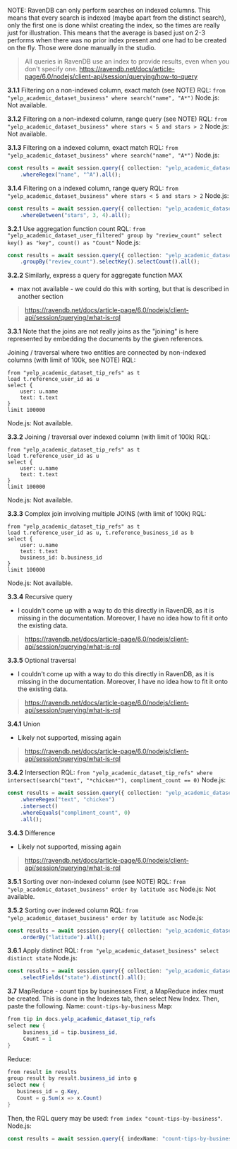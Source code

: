 NOTE: RavenDB can only perform searches on indexed columns. This means that every search is indexed (maybe apart from the distinct search), only the first one is done whilst creating the index, so the times are really just for illustration. This means that the average is based just on 2-3 performs when there was no prior index present and one had to be created on the fly. Those were done manually in the studio.
> All queries in RavenDB use an index to provide results, even when you don't specify one.
> https://ravendb.net/docs/article-page/6.0/nodejs/client-api/session/querying/how-to-query

**3.1.1**
Filtering on a non-indexed column, exact match (see NOTE)
RQL: `from "yelp_academic_dataset_business" where search("name", "A*")`
Node.js: Not available.

**3.1.2**
Filtering on a non-indexed column, range query (see NOTE)
RQL: `from "yelp_academic_dataset_business" where stars < 5 and stars > 2`
Node.js: Not available.

**3.1.3**
Filtering on a indexed column, exact match
RQL: `from "yelp_academic_dataset_business" where search("name", "A*")`
Node.js:
```ts
const results = await session.query({ collection: "yelp_academic_dataset_business" })
    .whereRegex("name", "^A").all();
```

**3.1.4**
Filtering on a indexed column, range query
RQL: `from "yelp_academic_dataset_business" where stars < 5 and stars > 2`
Node.js:
```ts
const results = await session.query({ collection: "yelp_academic_dataset_business" })
    .whereBetween("stars", 3, 4).all();
```

**3.2.1**
Use aggregation function count
RQL: `from "yelp_academic_dataset_user_filtered" group by "review_count" select key() as "key", count() as "Count"`
Node.js:
```ts
const results = await session.query({ collection: "yelp_academic_dataset_user_filtered" })
    .groupBy("review_count").selectKey().selectCount().all();
```

**3.2.2**
Similarly, express a query for aggregate function MAX
- max not available - we could do this with sorting, but that is described in another section
> https://ravendb.net/docs/article-page/6.0/nodejs/client-api/session/querying/what-is-rql

**3.3.1**
Note that the joins are not really joins as the "joining" is here represented by embedding the documents by the given references.

Joining / traversal where two entities are connected by non-indexed columns (with limit of 100k, see NOTE)
RQL:
```
from "yelp_academic_dataset_tip_refs" as t
load t.reference_user_id as u
select {
    user: u.name
    text: t.text
}
limit 100000
```
Node.js: Not available.

**3.3.2**
Joining / traversal over indexed column (with limit of 100k)
RQL:
```
from "yelp_academic_dataset_tip_refs" as t
load t.reference_user_id as u
select {
    user: u.name
    text: t.text
}
limit 100000
```
Node.js: Not available.

**3.3.3**
Complex join involving multiple JOINS (with limit of 100k)
RQL:
```
from "yelp_academic_dataset_tip_refs" as t
load t.reference_user_id as u, t.reference_business_id as b
select {
    user: u.name
    text: t.text
    business_id: b.business_id
}
limit 100000
```
Node.js: Not available.

**3.3.4**
Recursive query
- I couldn't come up with a way to do this directly in RavenDB, as it is missing in the documentation. Moreover, I have no idea how to fit it onto the existing data.
> https://ravendb.net/docs/article-page/6.0/nodejs/client-api/session/querying/what-is-rql

**3.3.5**
Optional traversal
- I couldn't come up with a way to do this directly in RavenDB, as it is missing in the documentation. Moreover, I have no idea how to fit it onto the existing data.
> https://ravendb.net/docs/article-page/6.0/nodejs/client-api/session/querying/what-is-rql

**3.4.1**
Union
- Likely not supported, missing again
> https://ravendb.net/docs/article-page/6.0/nodejs/client-api/session/querying/what-is-rql

**3.4.2**
Intersection
RQL: `from "yelp_academic_dataset_tip_refs" where intersect(search("text", "*chicken*"), compliment_count == 0)`
Node.js:
```ts
const results = await session.query({ collection: "yelp_academic_dataset_tip_refs" })
    .whereRegex("text", "chicken")
    .intersect()
    .whereEquals("compliment_count", 0)
    .all();
```

**3.4.3**
Difference
- Likely not supported, missing again
> https://ravendb.net/docs/article-page/6.0/nodejs/client-api/session/querying/what-is-rql

**3.5.1**
Sorting over non-indexed column (see NOTE)
RQL: `from "yelp_academic_dataset_business" order by latitude asc`
Node.js: Not available.

**3.5.2**
Sorting over indexed column
RQL: `from "yelp_academic_dataset_business" order by latitude asc`
Node.js:
```ts
const results = await session.query({ collection: "yelp_academic_dataset_business" })
    .orderBy("latitude").all();
```

**3.6.1**
Apply distinct
RQL: `from "yelp_academic_dataset_business" select distinct state`
Node.js:
```ts
const results = await session.query({ collection: "yelp_academic_dataset_business" })
    .selectFields("state").distinct().all();
```

**3.7**
MapReduce - count tips by businesses
First, a MapReduce index must be created. This is done in the Indexes tab, then select New Index. Then, paste the following.
Name: `count-tips-by-business`
Map:
```csharp
from tip in docs.yelp_academic_dataset_tip_refs
select new {
     business_id = tip.business_id,
     Count = 1
}
```
Reduce:
```csharp
from result in results
group result by result.business_id into g
select new {
   business_id = g.Key,
   Count = g.Sum(x => x.Count)
}
```
Then, the RQL query may be used: `from index "count-tips-by-business"`.
Node.js:
```ts
const results = await session.query({ indexName: "count-tips-by-business" }).all();
```
